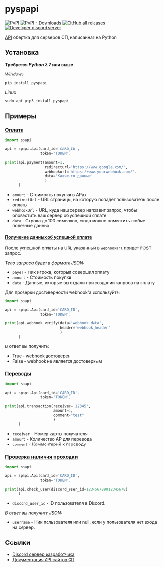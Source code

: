 # pyspapi 
[![PyPI](https://img.shields.io/pypi/v/pyspapi)](https://pypi.python.org/pypi/pyspapi)
[![PyPI - Downloads](https://img.shields.io/pypi/dd/pyspapi?label=PyPi%20downloads)](https://pypi.python.org/pypi/pyspapi)
[![GitHub all releases](https://img.shields.io/github/downloads/deesiigneer/pyspapi/total?color=34C924&label=GitHub%20downloads)](https://github.com/deesiigneer/pyspapi/)
[![Developer discord server](https://img.shields.io/discord/850091193190973472?color=5865F2&label=dev%20discord)](https://discord.gg/sJYtYnhN)

[API](https://github.com/sp-worlds/api-docs) обертка для серверов СП, написанная на Python.

## Установка
**Требуется *Python 3.7* или выше**

*Windows*
```commandline
pip install pyspapi
```
*Linux*
```commandline
sudo apt pip3 install pyspapi
```

## Примеры
### [Оплата](https://github.com/sp-worlds/api-docs/blob/main/PAYMENTS.md)

```Python
import spapi

api = spapi.Api(card_id='CARD_ID',
                token='TOKEN')

print(api.payment(amount=1,
                  redirecturl='https://www.google.com/',
                  webhookurl='https://www.yourwebhook.com/',
                  data='Какие-то данные'
                  )
      )

```
- `amount` - Стоимость покупки в АРах
- `redirectUrl` - URL страницы, на которую попадет пользователь после оплаты
- `webhookUrl` - URL, куда наш сервер направит запрос, чтобы оповестить ваш сервер об успешной оплате
- `data` - Строка до 100 символов, сюда можно поместить любые полезные данных.
#### [Получение данных об успешной оплате](https://github.com/sp-worlds/api-docs/blob/main/PAYMENTS.md#%D0%BF%D0%BE%D0%BB%D1%83%D1%87%D0%B5%D0%BD%D0%B8%D0%B5-%D0%B4%D0%B0%D0%BD%D0%BD%D1%8B%D1%85-%D0%BE%D0%B1-%D1%83%D1%81%D0%BF%D0%B5%D1%88%D0%BD%D0%BE%D0%B9-%D0%BE%D0%BF%D0%BB%D0%B0%D1%82%D0%B5)
После успешной оплаты на URL указанный в `webhookUrl` придет POST запрос.

*Тело запроса будет в формате JSON:*

- `payer` - Ник игрока, который совершил оплату
- `amount` - Стоимость покупки
- `data` - Данные, которые вы отдали при создании запроса на оплату

Для проверки достоверности webhook'a используйте:
```Python
import spapi

api = spapi.Api(card_id='CARD_ID',
                token='TOKEN')

print(api.webhook_verify(data='webhook_data',
                         header='webhook_header'
                         )
      )

```
В ответ вы получите:
- True - webhook достоверен
- False - webhook не является достоверным

### [Переводы](https://github.com/sp-worlds/api-docs/blob/main/TRANSACTIONS.md)

```Python
import spapi

api = spapi.Api(card_id='CARD_ID',
                token='TOKEN')

print(api.transaction(receiver='12345',
                      amount=1,
                      comment="test"
                      )
      )

```
- `receiver` - Номер карты получателя
- `amount` - Количество АР для перевода
- `comment` - Комментарий к переводу

### [Проверка наличия проходки](https://github.com/sp-worlds/api-docs/blob/main/USERS.md)

```Python
import spapi

api = spapi.Api(card_id='CARD_ID',
                token='TOKEN')

print(api.check_user(discord_user_id=123456789012345678)
      )

```
- `discord_user_id` - ID пользователя в Discord.

*В ответ вы получите JSON:*

- `username` - Ник пользователя или null, если у пользователя нет входа на сервер.


## Ссылки

- [Discord сервер разработчика](https://discord.gg/sJYtYnhN)
- [Документация API сайтов СП](https://github.com/sp-worlds/api-docs)

